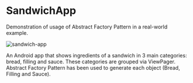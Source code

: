 # SandwichApp
Demonstration of usage of Abstract Factory Pattern in a real-world example.

![sandwich-app](https://user-images.githubusercontent.com/34041050/174828494-8360c9cf-069b-4856-85eb-16594196b09b.gif)

An Android app that shows ingredients of a sandwich in 3 main categories: bread, filling and sauce. These categories are grouped via ViewPager. 
Abstract Factory Pattern has been used to generate each object (Bread, Filling and Sauce).
